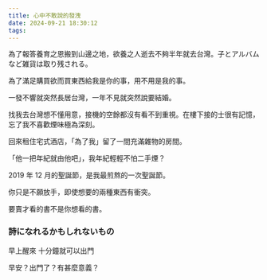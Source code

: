 ```yaml
---
title: 心中不敢說的發洩
date: 2024-09-21 18:30:12
tags:
---
```


為了報答養育之恩搬到山邊之地，欲養之人逝去不夠半年就去台灣。子とアルバムなど雑貨は取り残される。

為了滿足購買欲而買東西給我是你的事，用不用是我的事。

一發不響就突然長居台灣，一年不見就突然說要結婚。

找我去台灣想不懂用意，接機的空餘都沒有看不到重視。在樓下接的士很有記憶，忘了我不喜歡煙味極為深刻。

回來租住宅式酒店，「為了我」留了一間充滿雜物的房間。

「他一把年紀就由他吧」，我年紀輕輕不怕二手煙？

2019 年 12 月的聖誕節，是我最煎熬的一次聖誕節。

你只是不願放手，即使想要的兩種東西有衝突。

要賣才看的書不是你想看的書。

### 詩になれるかもしれないもの

早上醒來 十分鐘就可以出門

早安？出門了？有甚麼意義？
